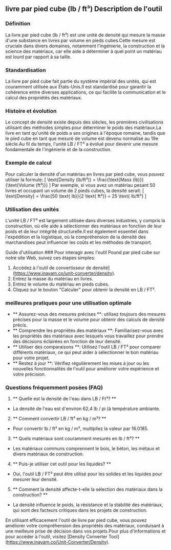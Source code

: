## livre par pied cube (lb / ft³) Description de l'outil

### Définition
La livre par pied cube (lb / ft³) est une unité de densité qui mesure la masse d'une substance en livres par volume en pieds cubes.Cette mesure est cruciale dans divers domaines, notamment l'ingénierie, la construction et la science des matériaux, car elle aide à déterminer à quel point un matériau est lourd par rapport à sa taille.

### Standardisation
La livre par pied cube fait partie du système impérial des unités, qui est couramment utilisée aux États-Unis.Il est standardisé pour garantir la cohérence entre diverses applications, ce qui facilite la communication et le calcul des propriétés des matériaux.

### Histoire et évolution
Le concept de densité existe depuis des siècles, les premières civilisations utilisant des méthodes simples pour déterminer le poids des matériaux.La livre en tant qu'unité de poids a ses origines à l'époque romaine, tandis que le pied cube en tant que mesure de volume est devenu normalisé au 19e siècle.Au fil du temps, l'unité LB / FT³ a évolué pour devenir une mesure fondamentale de l'ingénierie et de la construction.

### Exemple de calcul
Pour calculer la densité d'un matériau en livres par pied cube, vous pouvez utiliser la formule:
\[ \text{Density (lb/ft³)} = \frac{\text{Mass (lb)}}{\text{Volume (ft³)}} \]
Par exemple, si vous avez un matériau pesant 50 livres et occupant un volume de 2 pieds cubes, la densité serait:
\[ \text{Density} = \frac{50 \text{ lb}}{2 \text{ ft³}} = 25 \text{ lb/ft³} \]

### Utilisation des unités
L'unité LB / FT³ est largement utilisée dans diverses industries, y compris la construction, où elle aide à sélectionner des matériaux en fonction de leur poids et de leur intégrité structurelle.Il est également essentiel dans l'expédition et la logistique, où la compréhension de la densité des marchandises peut influencer les coûts et les méthodes de transport.

Guide d'utilisation ###
Pour interagir avec l'outil Pound par pied cube sur notre site Web, suivez ces étapes simples:
1. Accédez à l'outil de convertisseur de densité] (https://www.inayam.co/unit-converter/density).
2. Entrez la masse du matériau en livres.
3. Entrez le volume du matériau en pieds cubes.
4. Cliquez sur le bouton "Calculer" pour obtenir la densité en LB / FT³.

### meilleures pratiques pour une utilisation optimale
- ** Assurez-vous des mesures précises **: utilisez toujours des mesures précises pour la masse et le volume pour obtenir des calculs de densité précis.
- ** Comprendre les propriétés des matériaux **: Familiarisez-vous avec les propriétés des matériaux avec lesquels vous travaillez pour prendre des décisions éclairées en fonction de leur densité.
- ** Utiliser des comparaisons **: Utilisez l'outil LB / FT³ pour comparer différents matériaux, ce qui peut aider à sélectionner le bon matériau pour votre projet.
- ** Restez à jour **: Vérifiez régulièrement les mises à jour ou les nouvelles fonctionnalités de l'outil pour améliorer votre expérience et votre précision.

### Questions fréquemment posées (FAQ)

1. ** Quelle est la densité de l'eau dans LB / Ft³? **
- La densité de l'eau est d'environ 62,4 lb / pi (à température ambiante.

2. ** Comment convertir LB / ft³ en kg / m³? **
- Pour convertir lb / ft³ en kg / m³, multipliez la valeur par 16.0185.

3. ** Quels matériaux sont couramment mesurés en lb / ft³? **
- Les matériaux communs comprennent le bois, le béton, les métaux et divers matériaux de construction.

4. ** Puis-je utiliser cet outil pour les liquides? **
- Oui, l'outil LB / FT³ peut être utilisé pour les solides et les liquides pour mesurer leur densité.

5. ** Comment la densité affecte-t-elle la sélection des matériaux dans la construction? **
- La densité influence le poids, la résistance et la stabilité des matériaux, qui sont des facteurs critiques dans les projets de construction.

En utilisant efficacement l'outil de livre par pied cube, vous pouvez améliorer votre compréhension des propriétés des matériaux, conduisant à une meilleure prise de décision dans vos projets.Pour plus d'informations et pour accéder à l'outil, visitez [Density Converter Tool] (https://www.inayam.co/Unit-Converter/Density).